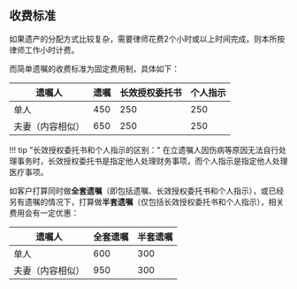 <!-- Add customized css -->
<link rel="stylesheet" href="/assets/css/styled-table.css" />

## 收费标准

如果遗产的分配方式比较复杂，需要律师花费2个小时或以上时间完成，则本所按律师工作小时计费。

而简单遗嘱的收费标准为固定费用制，具体如下：

<table class="styled-table">
    <thead>
    <tr>
        <th>遗嘱人</th>
        <th>遗嘱</th>
        <th>长效授权委托书</th>
        <th>个人指示</th>
    </tr>
    </thead>
    <tbody>
    <tr>
        <td>单人</td>
        <td>450</td>
        <td>250</td>
        <td>250</td>
    </tr>
    <tr>
        <td>夫妻（内容相似）</td>
        <td>650</td>
        <td>250</td>
        <td>250</td>
    </tr>
    </tbody>
</table>

!!! tip "长效授权委托书和个人指示的区别："
    在立遗嘱人因伤病等原因无法自行处理事务时，长效授权委托书是指定他人处理财务事项，而个人指示是指定他人处理医疗事项。

如客户打算同时做**全套遗嘱**（即包括遗嘱、长效授权委托书和个人指示），或已经另有遗嘱的情况下，打算做**半套遗嘱**（仅包括长效授权委托书和个人指示），相关费用会有一定优惠：


<table class="styled-table">
    <thead>
    <tr>
        <th>遗嘱人</th>
        <th>全套遗嘱</th>
        <th>半套遗嘱</th>
    </tr>
    </thead>
    <tbody>
    <tr>
        <td>单人</td>
        <td>600</td>
        <td>300</td>
    </tr>
    <tr>
        <td>夫妻（内容相似）</td>
        <td>950</td>
        <td>300</td>
    </tr>
    </tbody>
</table>

